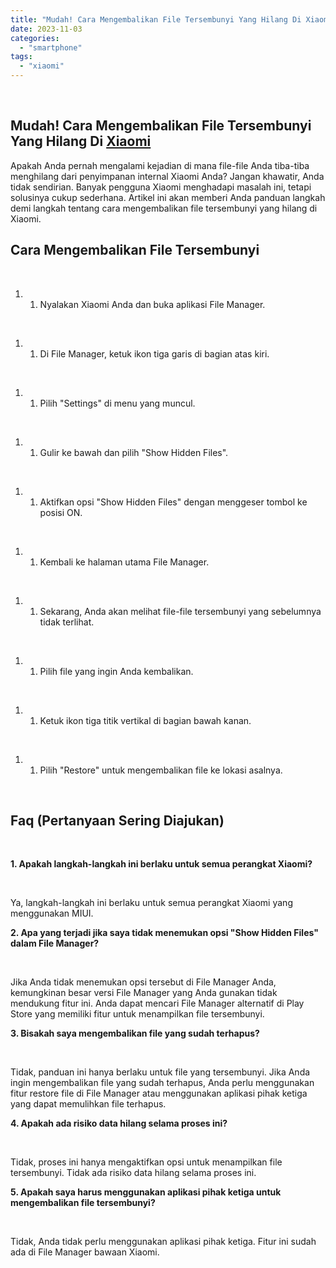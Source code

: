 ```yaml
---
title: "Mudah! Cara Mengembalikan File Tersembunyi Yang Hilang Di Xiaomi"
date: 2023-11-03
categories: 
  - "smartphone"
tags: 
  - "xiaomi"
---
```


 

## Mudah! Cara Mengembalikan File Tersembunyi Yang Hilang Di [Xiaomi](https://ajiekusumadhany.com/gadget/smartphone/xiaomi/)

Apakah Anda pernah mengalami kejadian di mana file-file Anda tiba-tiba menghilang dari penyimpanan internal Xiaomi Anda? Jangan khawatir, Anda tidak sendirian. Banyak pengguna Xiaomi menghadapi masalah ini, tetapi solusinya cukup sederhana. Artikel ini akan memberi Anda panduan langkah demi langkah tentang cara mengembalikan file tersembunyi yang hilang di Xiaomi.

## Cara Mengembalikan File Tersembunyi

 

1. 1. Nyalakan Xiaomi Anda dan buka aplikasi File Manager.

 

1. 1. Di File Manager, ketuk ikon tiga garis di bagian atas kiri.

 

1. 1. Pilih "Settings" di menu yang muncul.

 

1. 1. Gulir ke bawah dan pilih "Show Hidden Files".

 

1. 1. Aktifkan opsi "Show Hidden Files" dengan menggeser tombol ke posisi ON.

 

1. 1. Kembali ke halaman utama File Manager.

 

1. 1. Sekarang, Anda akan melihat file-file tersembunyi yang sebelumnya tidak terlihat.

 

1. 1. Pilih file yang ingin Anda kembalikan.

 

1. 1. Ketuk ikon tiga titik vertikal di bagian bawah kanan.

 

1. 1. Pilih "Restore" untuk mengembalikan file ke lokasi asalnya.

 

## Faq (Pertanyaan Sering Diajukan)

 

**1\. Apakah langkah-langkah ini berlaku untuk semua perangkat Xiaomi?**

 

Ya, langkah-langkah ini berlaku untuk semua perangkat Xiaomi yang menggunakan MIUI.

**2\. Apa yang terjadi jika saya tidak menemukan opsi "Show Hidden Files" dalam File Manager?**

 

Jika Anda tidak menemukan opsi tersebut di File Manager Anda, kemungkinan besar versi File Manager yang Anda gunakan tidak mendukung fitur ini. Anda dapat mencari File Manager alternatif di Play Store yang memiliki fitur untuk menampilkan file tersembunyi.

**3\. Bisakah saya mengembalikan file yang sudah terhapus?**

 

Tidak, panduan ini hanya berlaku untuk file yang tersembunyi. Jika Anda ingin mengembalikan file yang sudah terhapus, Anda perlu menggunakan fitur restore file di File Manager atau menggunakan aplikasi pihak ketiga yang dapat memulihkan file terhapus.

**4\. Apakah ada risiko data hilang selama proses ini?**

 

Tidak, proses ini hanya mengaktifkan opsi untuk menampilkan file tersembunyi. Tidak ada risiko data hilang selama proses ini.

**5\. Apakah saya harus menggunakan aplikasi pihak ketiga untuk mengembalikan file tersembunyi?**

 

Tidak, Anda tidak perlu menggunakan aplikasi pihak ketiga. Fitur ini sudah ada di File Manager bawaan Xiaomi.
